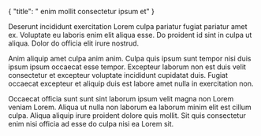 {
  "title": " enim mollit consectetur ipsum et"
}

Deserunt incididunt exercitation Lorem culpa pariatur fugiat pariatur amet ex. Voluptate eu laboris enim elit aliqua esse. Do proident id sint in culpa ut aliqua. Dolor do officia elit irure nostrud.

Anim aliquip amet culpa anim anim. Culpa quis ipsum sunt tempor nisi duis ipsum ipsum occaecat esse tempor. Excepteur laborum non est duis velit consectetur et excepteur voluptate incididunt cupidatat duis. Fugiat occaecat excepteur et aliquip duis est labore amet nulla in exercitation non.

Occaecat officia sunt sunt sint laborum ipsum velit magna non Lorem veniam Lorem. Aliqua ut nulla non laborum ea laborum minim elit est cillum culpa. Aliqua aliquip irure proident dolore quis mollit. Sit quis consectetur enim nisi officia ad esse do culpa nisi ea Lorem sit.